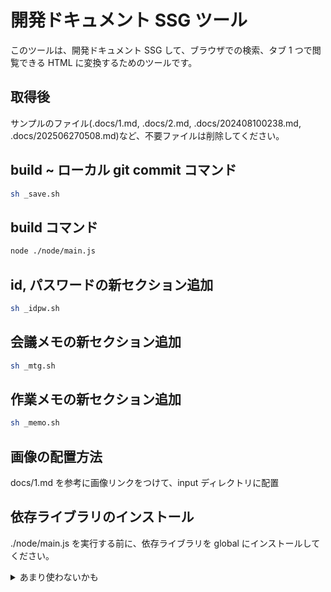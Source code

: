 # 開発ドキュメント SSG ツール

このツールは、開発ドキュメント SSG して、ブラウザでの検索、タブ 1 つで閲覧できる HTML に変換するためのツールです。

## 取得後

サンプルのファイル(.docs/1.md, .docs/2.md, .docs/202408100238.md, .docs/202506270508.md)など、不要ファイルは削除してください。

## build ~ ローカル git commit コマンド

```bash
sh _save.sh
```

## build コマンド

```bash
node ./node/main.js
```

## id, パスワードの新セクション追加

```bash
sh _idpw.sh
```

## 会議メモの新セクション追加

```bash
sh _mtg.sh
```

## 作業メモの新セクション追加

```bash
sh _memo.sh
```

## 画像の配置方法

docs/1.md を参考に画像リンクをつけて、input ディレクトリに配置

## 依存ライブラリのインストール

./node/main.js を実行する前に、依存ライブラリを global にインストールしてください。

<details>
<summary>あまり使わないかも</summary>

## 新規 timestamp input md 作成 コマンド(あまり使わないかも)

```bash
node ./node/newInput.js
```

## 本ツール用のディレクトリ作成コマンド

※ git clone や zip で取得した場合は不要

```bash
mkdir -p ./input
touch ./node/main.js
touch ./node/newInput.js
```

</details>
